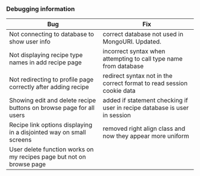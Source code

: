 ### Debugging information


|   Bug	|  Fix	|
|-------|-------|
| Not connecting to database to show user info | correct database not used in MongoURI.  Updated.
| Not displaying recipe type names in add recipe page | incorrect syntax when attempting to call type name from database
| Not redirecting to profile page correctly after adding recipe | redirect syntax not in the correct format to read session cookie data
| Showing edit and delete recipe buttons on browse page for all users | added if statement checking if user in recipe database is user in session
| Recipe link options displaying in a disjointed way on small screens | removed right align class and now they appear more uniform|
| User delete function works on my recipes page but not on browse page |